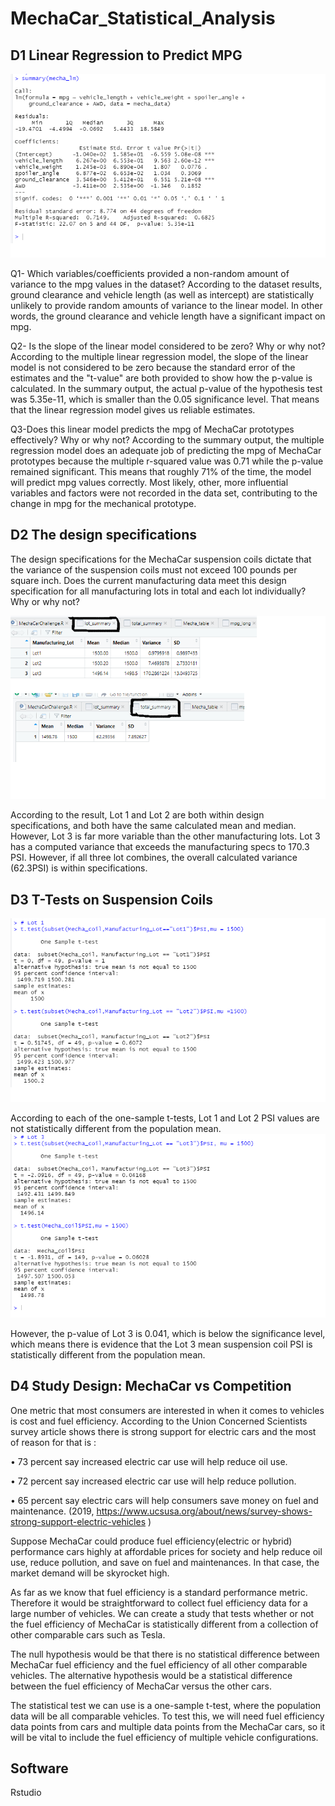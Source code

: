 # MechaCar_Statistical_Analysis
## D1 Linear Regression to Predict MPG
![Multiple linear regression](https://github.com/summerginger/MechaCar_Statistical_Analysis/blob/main/pictures/multiple%20linear%20regression.png)

Q1- Which variables/coefficients provided a non-random amount of variance to the mpg values in the dataset?
According to the dataset results, ground clearance and vehicle length (as well as intercept) are statistically unlikely to provide random amounts of variance to the linear model. 
In other words, the ground clearance and vehicle length have a significant impact on mpg.

Q2- Is the slope of the linear model considered to be zero? Why or why not?
According to the multiple linear regression model, the slope of the linear model is not considered to be zero because the standard error of the estimates and the "t-value" are both provided to show how the p-value is calculated. 
In the summary output, the actual p-value of the hypothesis test was 5.35e-11, which is smaller than the 0.05 significance level. That means that the linear regression model gives us reliable estimates. 

Q3-Does this linear model predicts the mpg of MechaCar prototypes effectively? Why or why not?
According to the summary output, the multiple regression model does an adequate job of predicting the mpg of MechaCar prototypes 
because the multiple r-squared value was 0.71 while the p-value remained significant. This means that roughly 71% of the time, the model will 
predict mpg values correctly. Most likely, other, more influential variables and factors were not recorded in the data set, contributing to the change in mpg for the mechanical prototype.

## D2 The design specifications
The design specifications for the MechaCar suspension coils dictate that the variance of the suspension coils must not exceed 100 pounds per square inch. Does the current manufacturing data meet this design specification for all manufacturing lots in total and each lot individually? Why or why not?

![PSI SUMMERY](https://github.com/summerginger/MechaCar_Statistical_Analysis/blob/main/pictures/SUMMARY.png)

According to the result, Lot 1 and Lot 2 are both within design specifications, and both have the same calculated mean and median. However, Lot 3 is far more variable than the other manufacturing lots.  Lot 3 has a computed variance that exceeds the manufacturing specs to 170.3 PSI.  However, if all three lot combines, the overall calculated variance (62.3PSI) is within specifications.

## D3 T-Tests on Suspension Coils
![lot1&lot2 T](https://github.com/summerginger/MechaCar_Statistical_Analysis/blob/main/pictures/lot%201%262%20T.png)

According to each of the one-sample t-tests, Lot 1 and Lot 2 PSI values are not statistically different from the population mean. 
![lot3&all](https://github.com/summerginger/MechaCar_Statistical_Analysis/blob/main/pictures/lot3%20%26%20All%20T.png)

However, the p-value of Lot 3 is 0.041, which is below the significance level, which means there is evidence that the Lot 3 mean suspension coil PSI is statistically different from the population mean.

## D4 Study Design: MechaCar vs Competition
One metric that most consumers are interested in when it comes to vehicles is cost and fuel efficiency.
According to the Union Concerned Scientists survey article shows there is strong support for electric cars and the most of reason for that is : 

•	73 percent say increased electric car use will help reduce oil use.

•	72 percent say increased electric car use will help reduce pollution.

•	65 percent say electric cars will help consumers save money on fuel and maintenance. (2019, https://www.ucsusa.org/about/news/survey-shows-strong-support-electric-vehicles )

Suppose MechaCar could produce fuel efficiency(electric or hybrid) performance cars highly at affordable prices for society and help reduce oil use, reduce pollution, and save on fuel and maintenances. In that case, the market demand will be skyrocket high.

As far as we know that fuel efficiency is a standard performance metric. Therefore it would be straightforward to collect fuel efficiency data for a large number of vehicles. We can create a study that tests whether or not the fuel efficiency of MechaCar is statistically different from a collection of other comparable cars such as Tesla.

The null hypothesis would be that there is no statistical difference between MechaCar fuel efficiency and the fuel efficiency of all other comparable vehicles. The alternative hypothesis would be a statistical difference between the fuel efficiency of MechaCar versus the other cars. 

The statistical test we can use is a one-sample t-test, where the population data will be all comparable vehicles. To test this, we will need fuel efficiency data points from cars and multiple data points from the MechaCar cars, so it will be vital to include the fuel efficiency of multiple vehicle configurations.

## Software
Rstudio
